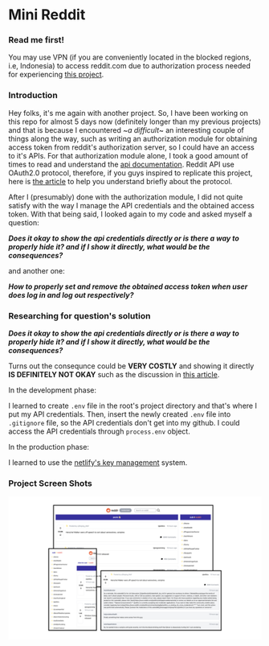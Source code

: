 # Mini Reddit

### Read me first!
You may use VPN (if you are conveniently located in the blocked regions, i.e, Indonesia) to access reddit.com due to authorization process needed for experiencing [this project](https://bespoke-starburst-2c9e28.netlify.app/).

### Introduction
Hey folks, it's me again with another project. So, I have been working on this repo for almost 5 days now (definitely longer than my previous projects) and that is because I encountered ~*a difficult*~ an interesting couple of things along the way, such as writing an authorization module for obtaining access token from reddit's authorization server, so I could have an access to it's APIs. For that authorization module alone, I took a good amount of times to read and understand the [api documentation](https://www.reddit.com/dev/api/). Reddit API use OAuth2.0 protocol, therefore, if you guys inspired to replicate this project, here is [the article](https://medium.com/swlh/understanding-oauth-2-0-dc7ef422d915) to help you understand briefly about the protocol.

After I (presumably) done with the authorization module, I did not quite satisfy with the way I manage the API credentials and the obtained access token. With that being said, I looked again to my code and asked myself a question:

**_Does it okay to show the api credentials directly or is there a way to properly hide it? and if I show it directly, what would be the consequences?_**

and another one:

**_How to properly set and remove the obtained access token when user does log in and log out respectively?_**

### Researching for question's solution

**_Does it okay to show the api credentials directly or is there a way to properly hide it? and if I show it directly, what would be the consequences?_**

Turns out the consequnce could be **VERY COSTLY** and showing it directly **IS DEFINITELY NOT OKAY** such as the discussion in [this article](https://medium.com/@morgannegagne/a-very-expensive-aws-mistake-56a3334ed9ad). 

In the development phase:

I learned to create `.env` file in the root's project directory and that's where I put my API credentials. Then, insert the newly created `.env` file into `.gitignore` file, so the API credentials don't get into my github. I could access the API credentials through `process.env` object.

In the production phase:

I learned to use the [netlify's key management](https://docs.netlify.com/configure-builds/environment-variables/) system. 


### Project Screen Shots

![Screenshot](ss-final.png)
